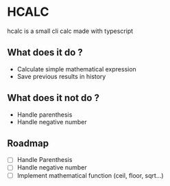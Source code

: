# HCALC

hcalc is a small cli calc made with typescript

## What does it do ?

- Calculate simple mathematical expression
- Save previous results in history

## What does it not do ?

- Handle parenthesis
- Handle negative number

## Roadmap

- [ ] Handle Parenthesis
- [ ] Handle negative number
- [ ] Implement mathematical function (ceil, floor, sqrt...)
